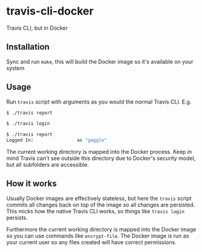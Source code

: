 # travis-cli-docker
Travis CLI, but in Docker

## Installation

Sync and run `make`, this will build the Docker image so it's available on your system

## Usage
Run `travis` script with arguments as you would the normal Travis CLI. E.g.

```bash
$ ./travis report

$ ./travis login

$ ./travis report
Logged In:                as "gaggle"
```

The current working directory is mapped into the Docker process.
Keep in mind Travis can't see outside this directory due to Docker's security model, 
but all subfolders are accessible.

## How it works
Usually Docker images are effectively stateless,
but here the `travis` script commits all changes back on top of the image
so all changes are persisted. This micks how the native Travis CLI works, 
so things like `travis login` persists.

Furthermore the current working directory is mapped into the Docker image
so you can use commands like `encrypt-file`. 
The Docker image is run as your current user
so any files created will have correct permissions.
